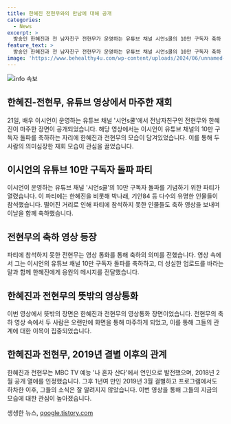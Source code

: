 ```yaml
---
title: 한혜진 전현무와의 만남에 대해 공개
categories:
  - News
excerpt: >
  방송인 한혜진과 전 남자친구 전현무가 운영하는 유튜브 채널 시언s쿨의 10만 구독자 축하 파티에 참석했다. 이시언과 다른 축하 인사를 보낸 동료들은 영상을 통해 축하를 전했고, 전현무는 영상편지를 통해 축하를 전했다. 한혜진은 전현무의 축하 영상에 깜짝 놀라면서도 유쾌한 반응을 보였으며, 전현무와의 단체 촬영 후 모습에 당황하는 장면도 포착됐다. 한헤진과 전현무는 2018년에 연애를 인정하고 1년여 만에 결별한 후 프로그램에서도 하차한 바 있다.
feature_text: >
  방송인 한혜진과 전 남자친구 전현무가 운영하는 유튜브 채널 시언s쿨의 10만 구독자 축하 파티에 참석했다. 이시언과 다른 축하 인사를 보낸 동료들은 영상을 통해 축하를 전했고, 전현무는 영상편지를 통해 축하를 전했다. 한혜진은 전현무의 축하 영상에 깜짝 놀라면서도 유쾌한 반응을 보였으며, 전현무와의 단체 촬영 후 모습에 당황하는 장면도 포착됐다. 한헤진과 전현무는 2018년에 연애를 인정하고 1년여 만에 결별한 후 프로그램에서도 하차한 바 있다.
image: 'https://www.behealthy4u.com/wp-content/uploads/2024/06/unnamed-file.png'
---
```


<p><img src="https://www.behealthy4u.com/wp-content/uploads/2024/06/unnamed-file.png" alt="info 속보" /></p>

<h2 data-ke-size="size26">한혜진-전현무, 유튜브 영상에서 마주한 재회</h2>

<p data-ke-size="size16">21일, 배우 이시언이 운영하는 유튜브 채널 '시언s쿨'에서 전남자친구인 전현무와 한혜진이 마주한 장면이 공개되었습니다. 해당 영상에서는 이시언이 유튜브 채널의 10만 구독자 돌파를 축하하는 자리에 한혜진과 전현무의 모습이 담겨있었습니다. 이를 통해 두 사람의 의미심장한 재회 모습이 관심을 끌었습니다.</p>

<h2 data-ke-size="size24">이시언의 유튜브 10만 구독자 돌파 파티</h2>

<p data-ke-size="size16">이시언이 운영하는 유튜브 채널 '시언s쿨'의 10만 구독자 돌파를 기념하기 위한 파티가 열렸습니다. 이 파티에는 한혜진을 비롯해 박나래, 기안84 등 다수의 유명한 인물들이 참석했습니다. 떨어진 거리로 인해 파티에 참석하지 못한 인물들도 축하 영상을 보내며 이날을 함께 축하했습니다.</p>

<h2 data-ke-size="size24">전현무의 축하 영상 등장</h2>

<p data-ke-size="size16">파티에 참석하지 못한 전현무는 영상 통화를 통해 축하의 의미를 전했습니다. 영상 속에서 그는 이시언의 유튜브 채널 10만 구독자 돌파를 축하하고, 더 성실한 업로드를 바라는 말과 함께 한혜진에게 응원의 메시지를 전달했습니다.</p>

<h2 data-ke-size="size24">한혜진과 전현무의 뜻밖의 영상통화</h2>

<p data-ke-size="size16">이번 영상에서 뜻밖의 장면은 한혜진과 전현무의 영상통화 장면이었습니다. 전현무의 축하 영상 속에서 두 사람은 오랜만에 화면을 통해 마주하게 되었고, 이를 통해 그들의 관계에 대한 이목이 집중되었습니다.</p>

<h2 data-ke-size="size24">한혜진과 전현무, 2019년 결별 이후의 관계</h2>

<p data-ke-size="size16">한혜진과 전현무는 MBC TV 예능 '나 혼자 산다'에서 연인으로 발전했으며, 2018년 2월 공개 열애를 인정했습니다. 그후 1년여 만인 2019년 3월 결별하고 프로그램에서도 하차한 이후, 그들의 소식은 잘 알려지지 않았습니다. 이번 영상을 통해 그들의 지금의 모습에 대한 관심이 높아졌습니다.</p>
생생한 뉴스, <a href="https://qoogle.tistory.com" rel="dofollow">qoogle.tistory.com</a>


